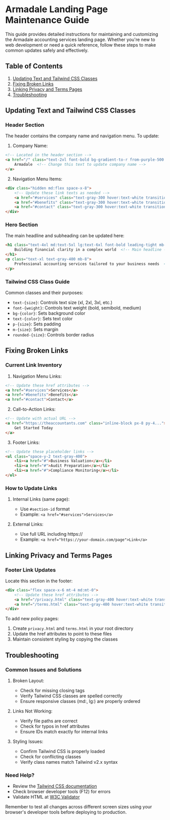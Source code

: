 # Armadale Landing Page Maintenance Guide

This guide provides detailed instructions for maintaining and customizing the Armadale accounting services landing page. Whether you're new to web development or need a quick reference, follow these steps to make common updates safely and effectively.

## Table of Contents
1. [Updating Text and Tailwind CSS Classes](#updating-text-and-tailwind-css-classes)
2. [Fixing Broken Links](#fixing-broken-links)
3. [Linking Privacy and Terms Pages](#linking-privacy-and-terms-pages)
4. [Troubleshooting](#troubleshooting)

## Updating Text and Tailwind CSS Classes

### Header Section
The header contains the company name and navigation menu. To update:

1. Company Name:
```html
<!-- Located in the header section -->
<a href="/" class="text-2xl font-bold bg-gradient-to-r from-purple-500 to-indigo-500 bg-clip-text text-transparent">
    Armadale  <!-- Change this text to update company name -->
</a>
```

2. Navigation Menu Items:
```html
<div class="hidden md:flex space-x-8">
    <!-- Update these link texts as needed -->
    <a href="#services" class="text-gray-300 hover:text-white transition-colors duration-300">Services</a>
    <a href="#benefits" class="text-gray-300 hover:text-white transition-colors duration-300">Benefits</a>
    <a href="#contact" class="text-gray-300 hover:text-white transition-colors duration-300">Contact</a>
</div>
```

### Hero Section
The main headline and subheading can be updated here:
```html
<h1 class="text-4xl md:text-5xl lg:text-6xl font-bold leading-tight mb-6 bg-gradient-to-r from-purple-400 to-indigo-400 bg-clip-text text-transparent">
    Building financial clarity in a complex world  <!-- Main headline -->
</h1>
<p class="text-xl text-gray-400 mb-8">
    Professional accounting services tailored to your business needs  <!-- Subheading -->
</p>
```

### Tailwind CSS Class Guide
Common classes and their purposes:
- `text-{size}`: Controls text size (xl, 2xl, 3xl, etc.)
- `font-{weight}`: Controls text weight (bold, semibold, medium)
- `bg-{color}`: Sets background color
- `text-{color}`: Sets text color
- `p-{size}`: Sets padding
- `m-{size}`: Sets margin
- `rounded-{size}`: Controls border radius

## Fixing Broken Links

### Current Link Inventory
1. Navigation Menu Links:
```html
<!-- Update these href attributes -->
<a href="#services">Services</a>
<a href="#benefits">Benefits</a>
<a href="#contact">Contact</a>
```

2. Call-to-Action Links:
```html
<!-- Update with actual URL -->
<a href="https://theaccountants.com" class="inline-block px-8 py-4...">
    Get Started Today
</a>
```

3. Footer Links:
```html
<!-- Update these placeholder links -->
<ul class="space-y-2 text-gray-400">
    <li><a href="#">Business Valuation</a></li>
    <li><a href="#">Audit Preparation</a></li>
    <li><a href="#">Compliance Monitoring</a></li>
</ul>
```

### How to Update Links
1. Internal Links (same page):
   - Use `#section-id` format
   - Example: `<a href="#services">Services</a>`

2. External Links:
   - Use full URL including https://
   - Example: `<a href="https://your-domain.com/page">Link</a>`

## Linking Privacy and Terms Pages

### Footer Link Updates
Locate this section in the footer:
```html
<div class="flex space-x-6 mt-4 md:mt-0">
    <!-- Update these href attributes -->
    <a href="/privacy.html" class="text-gray-400 hover:text-white transition-colors duration-300">Privacy Policy</a>
    <a href="/terms.html" class="text-gray-400 hover:text-white transition-colors duration-300">Terms of Service</a>
</div>
```

To add new policy pages:
1. Create `privacy.html` and `terms.html` in your root directory
2. Update the href attributes to point to these files
3. Maintain consistent styling by copying the classes

## Troubleshooting

### Common Issues and Solutions

1. Broken Layout:
   - Check for missing closing tags
   - Verify Tailwind CSS classes are spelled correctly
   - Ensure responsive classes (md:, lg:) are properly ordered

2. Links Not Working:
   - Verify file paths are correct
   - Check for typos in href attributes
   - Ensure IDs match exactly for internal links

3. Styling Issues:
   - Confirm Tailwind CSS is properly loaded
   - Check for conflicting classes
   - Verify class names match Tailwind v2.x syntax

### Need Help?
- Review the [Tailwind CSS documentation](https://v2.tailwindcss.com/docs)
- Check browser developer tools (F12) for errors
- Validate HTML at [W3C Validator](https://validator.w3.org/)

Remember to test all changes across different screen sizes using your browser's developer tools before deploying to production.